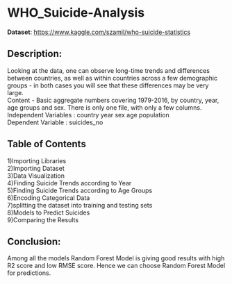 # WHO_Suicide-Analysis  
**Dataset**: https://www.kaggle.com/szamil/who-suicide-statistics  
## Description:
Looking at the data, one can observe long-time trends and differences between countries, as well as within countries across a few demographic groups - in both cases you will see that these differences may be very large.  
Content - Basic aggregate numbers covering 1979-2016, by country, year, age groups and sex. There is only one file, with only a few columns.  
Independent Variables : country	year sex	age	population  
Dependent Variable : suicides_no  

## Table of Contents
1)Importing Libraries  
2)Importing Dataset  
3)Data Visualization    
4)Finding Suicide Trends according to Year  
5)Finding Suicide Trends according to Age Groups  
6)Encoding Categorical Data  
7)splitting the dataset into training and testing sets  
8)Models to Predict Suicides  
9)Comparing the Results  

## Conclusion:
Among all the models Random Forest Model is giving good results with high R2 score and low RMSE score. Hence we can choose Random Forest Model for predictions.


